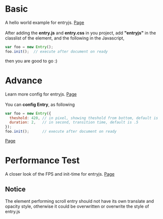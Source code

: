 # Basic
A hello world example for entryjs. [Page](https://kenneth1003.github.io/demo/entry.js/basic.html) <br/><br/>
After adding the **entry.js** and **entry.css** in you project, add **"entryjs"** in the classlist of the element, and the following in the Javascript, 
```js
var foo = new Entry();
foo.init();  // execute after document on ready
```
then you are good to go :)


# Advance
Learn more config for entryjs. [Page](https://kenneth1003.github.io/demo/entry.js/advance.html)<br/><br/>
You can **config Entry**, as following
```js
var foo = new Entry({
  theshold: 420, // in pixel, showing theshold from bottom, default is 200
  duration: 2,   // in second, transition time, default is .5
});
foo.init();      // execute after document on ready
```
[Page](https://kenneth1003.github.io/demo/entry.js/advance.html)

# Performance Test
A closer look of the FPS and init-time for entryjs. [Page](https://kenneth1003.github.io/demo/entry.js/performance_test.html)

## Notice
The element performing scroll entry should not have its own translate and opacity style, otherwise it could be overwritten or overwrite the style of entry.js

